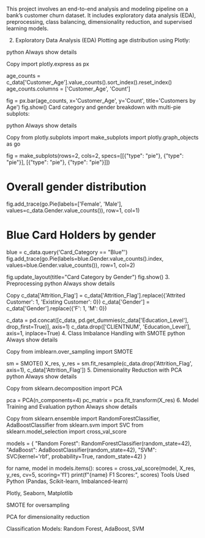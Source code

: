 This project involves an end-to-end analysis and modeling pipeline on a bank’s customer churn dataset. It includes exploratory data analysis (EDA), preprocessing, class balancing, dimensionality reduction, and supervised learning models.

2. Exploratory Data Analysis (EDA)
Plotting age distribution using Plotly:

python
Always show details

Copy
import plotly.express as px

age_counts = c_data['Customer_Age'].value_counts().sort_index().reset_index()
age_counts.columns = ['Customer_Age', 'Count']

fig = px.bar(age_counts, x='Customer_Age', y='Count', title='Customers by Age')
fig.show()
Card category and gender breakdown with multi-pie subplots:

python
Always show details

Copy
from plotly.subplots import make_subplots
import plotly.graph_objects as go

fig = make_subplots(rows=2, cols=2, specs=[[{"type": "pie"}, {"type": "pie"}],
                                           [{"type": "pie"}, {"type": "pie"}]])

# Overall gender distribution
fig.add_trace(go.Pie(labels=['Female', 'Male'],
                     values=c_data.Gender.value_counts()), row=1, col=1)

# Blue Card Holders by gender
blue = c_data.query('Card_Category == "Blue"')
fig.add_trace(go.Pie(labels=blue.Gender.value_counts().index,
                     values=blue.Gender.value_counts()), row=1, col=2)

fig.update_layout(title="Card Category by Gender")
fig.show()
3. Preprocessing
python
Always show details

Copy
c_data['Attrition_Flag'] = c_data['Attrition_Flag'].replace({'Attrited Customer': 1, 'Existing Customer': 0})
c_data['Gender'] = c_data['Gender'].replace({'F': 1, 'M': 0})

c_data = pd.concat([c_data, pd.get_dummies(c_data['Education_Level'], drop_first=True)], axis=1)
c_data.drop(['CLIENTNUM', 'Education_Level'], axis=1, inplace=True)
4. Class Imbalance Handling with SMOTE
python
Always show details

Copy
from imblearn.over_sampling import SMOTE

sm = SMOTE()
X_res, y_res = sm.fit_resample(c_data.drop('Attrition_Flag', axis=1), c_data['Attrition_Flag'])
5. Dimensionality Reduction with PCA
python
Always show details

Copy
from sklearn.decomposition import PCA

pca = PCA(n_components=4)
pc_matrix = pca.fit_transform(X_res)
6. Model Training and Evaluation
python
Always show details

Copy
from sklearn.ensemble import RandomForestClassifier, AdaBoostClassifier
from sklearn.svm import SVC
from sklearn.model_selection import cross_val_score

models = {
    "Random Forest": RandomForestClassifier(random_state=42),
    "AdaBoost": AdaBoostClassifier(random_state=42),
    "SVM": SVC(kernel='rbf', probability=True, random_state=42)
}

for name, model in models.items():
    scores = cross_val_score(model, X_res, y_res, cv=5, scoring='f1')
    print(f"{name} F1 Scores:", scores)
Tools Used
Python (Pandas, Scikit-learn, Imbalanced-learn)

Plotly, Seaborn, Matplotlib

SMOTE for oversampling

PCA for dimensionality reduction

Classification Models: Random Forest, AdaBoost, SVM
